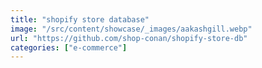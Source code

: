 ```yaml
---
title: "shopify store database"
image: "/src/content/showcase/_images/aakashgill.webp"
url: "https://github.com/shop-conan/shopify-store-db"
categories: ["e-commerce"]
---
```

